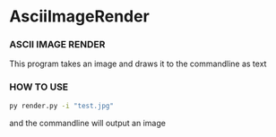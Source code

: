 # AsciiImageRender
### ASCII IMAGE RENDER
This program takes an image and draws it to the commandline as text
### HOW TO USE
```bash
py render.py -i "test.jpg"
```
and the commandline will output an image
